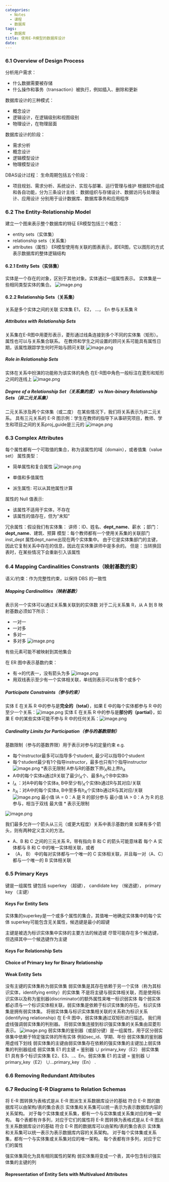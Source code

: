 ```yaml
---
categories:
  - Notes
  - 课程
  - 数据库
tags:
  - 数据库
title: 使用E-R模型的数据库设计
date:
---
```

### 6.1 Overview of Design Process
分析用户需求：
- 什么数据需要被存储
- 什么操作和事务（transaction）被执行，例如插入、删除和更新

数据库设计的三种模式：
- 概念设计
- 逻辑设计，在逻辑级别和视图级别
- 物理设计，在物理层面

数据库设计的阶段：
- 需求分析
- 概念设计
- 逻辑模型设计
- 物理模型设计

DBAS设计过程：
生命周期包括五个阶段：
- 项目规划、需求分析、系统设计、实现与部署、运行管理与维护
根据软件组成和各自功能，分为三条设计主线：
数据组织与存储设计、数据访问与处理设计、应用设计
分别用于设计数据库、数据库事务和应用程序

### 6.2 The Entity-Relationship Model
建立一个图来表示整个数据库的特征
ER模型包括三个概念：
- entity sets（实体集）
- relationship sets（关系集）
- attributes（属性）
ER模型使用有关联的图表表示，即ER图，它以图形的方式表示数据库的整体逻辑结构


#### 6.2.1 Entity Sets（实体集）
实体是一个存在的对象，区别于其他对象。实体通过一组属性表示。
实体集是一些相同类型实体的集合。
![image.png](https://cdn.jsdelivr.net/gh/zhengyangWang1/image@main/img/20231101224017.png)

#### 6.2.2 Relationship Sets（关系集）
关系是多个实体之间的关联
实体集 E1， E2， ...， En 参与关系集 R
##### Attributes with Relationship Sets

关系集在E-R图中用菱形表示，菱形通过线条连接到多个不同的实体集（矩形）。属性也可以与关系集合联系。
在教师和学生之间设置的顾问关系可能具有属性日期，该属性跟踪学生何时开始与顾问关联
![image.png](https://cdn.jsdelivr.net/gh/zhengyangWang1/image@main/img/20231101225949.png)

##### Role in Relationship Sets
实体在关系中扮演的功能称为该实体的角色
在E-R图中角色一般标注在菱形和矩形之间的连线上
![image.png](https://cdn.jsdelivr.net/gh/zhengyangWang1/image@main/img/20231101230806.png)

##### Degree of a Relationship Set（关系集的度） vs Non-binary Relationship Sets（非二元关系集）
二元关系涉及两个实体集（或二度）
在某些情况下，我们将关系表示为非二元关系。 具有三元关系的 E-R 图示例：学生在教师的指导下从事研究项目，教师、学生和项目之间的关系proj_guide是三元的
![image.png](https://cdn.jsdelivr.net/gh/zhengyangWang1/image@main/img/20231101231144.png)


### 6.3 Complex Attributes
每个属性都有一个可取值的集合，称为该属性的域（domain），或者值集（value set）
属性类型： 
- 简单属性和复合属性 
![image.png](https://cdn.jsdelivr.net/gh/zhengyangWang1/image@main/img/20231101231709.png)

- 单值和多值属性
- 派生属性: 可以从其他属性计算

属性的 Null 值表示:
- 该属性不适用于实体，不存在
- 该属性的值存在，但为“未知”

冗余属性：假设我们有实体集： 讲师：ID、姓名、**dept_name**、薪水 ；部门：**dept_name**、建筑、预算 
模型：每个教师都有一个使用关系集的关联部门inst_dept 属性dept_name出现在两个实体集中。 由于它是实体集部门的主键，因此它复制关系中存在的信息，因此在实体集讲师中是多余的。 但是：当转换回表时，在某些情况下会重新引入该属性

### 6.4 Mapping  Cardinalities Constrants（映射基数约束）
语义/约束：作为完整性约束，以保持 DBS 的一致性
##### Mapping Cardinalities（映射基数）
表示另一个实体可以通过关系集关联到的实体数
对于二元关系集 R，从 A 到 B 映射基数必须如下所示：
- 一对一
- 一对多
- 多对一
- 多对多
![image.png](https://cdn.jsdelivr.net/gh/zhengyangWang1/image@main/img/20231101233304.png)

有些元素可能不被映射到其他集合

在 ER 图中表示基数约束：
- 有→的代表一，没有箭头为多
![image.png](https://cdn.jsdelivr.net/gh/zhengyangWang1/image@main/img/20231101233549.png)
- 用双线表示至少有一个实体相关联，单线则表示可以有零个或多个

##### Participate Constraints（参与约束）
实体 E 在关系 R 中的参与是**完全的（total）**，如果 E 中的每个实体都参与 R 中的至少一个关系：![image.png](https://cdn.jsdelivr.net/gh/zhengyangWang1/image@main/img/20231101233933.png)
实体 E 在关系 R 中的参与是**部分的（partial）**，如果 E 中的某些实体可能不参与 R 中的任何关系：![image.png](https://cdn.jsdelivr.net/gh/zhengyangWang1/image@main/img/20231101234007.png)
##### Cardinality Limits for Participation（参与的基数限制）
基数限制（参与的基数界限）用于表示对参与的定量约束
e.g.
- 每个instructor最多可以指导多个student, 最少可以指导0个student
- 每个student最少有1个指导instructor，最多也只有1个指导instructor
![image.png](https://cdn.jsdelivr.net/gh/zhengyangWang1/image@main/img/20231101234344.png)
\*表示无限制
A参与R的基数下界$l_{A}$和上界$h_{A}$
- A中的每个实体a通过R关联了最少$l_{A}$个、最多$h_{A}$个B中实体b
- $l_{A}$ ：对A中的每个实体a, B中至少有$l_{A}$个实体b通过R与其对应/关联
- $h_{A}$：对A中的每个实体a, B中至多有$h_{A}$个实体b通过R与其对应/关联
![image.png](https://cdn.jsdelivr.net/gh/zhengyangWang1/image@main/img/20231101234446.png)
最小值 lA = 0：A 是 R 的部分参与 
最小值 lA > 0：A 为 R 的总参与，相当于双线
最大值 * 表示无限制

![image.png](https://cdn.jsdelivr.net/gh/zhengyangWang1/image@main/img/20231101235347.png)

我们最多允许一个箭头从三元（或更大程度）关系中表示基数约束  如果有多个箭头，则有两种定义含义的方法。 
- A、B 和 C 之间的三元关系 R，带有指向 B 和 C 的箭头可能意味着 每个 A 实体都与 B 和 C 中的唯一实体相关联，或者
- （A， B） 中的每对实体都与一个唯一的 C 实体相关联，并且每一对（A、C）都与一个唯一的 B 实体相关联

### 6.5 Primary Keys
键是一组属性
键包括 superkey （超键）， candidate key （候选键）， primary key （主键）

#### Keys For Entity Sets
实体集的superkey是一个或多个属性的集合，其值唯一地确定实体集中的每个实体
superkey可能包含无关属性，候选键是最小的超键

主键是被选为标识实体集中实体的主要方法的候选键
尽管可能存在多个候选键，但选择其中一个候选键作为主键

#### Keys For Relationship Sets

#### Choice of Primary key for Binary Relationship

#### Weak Entity Sets
没有主键的实体集称为弱实体集
弱实体集是其存在依赖于另一个实体（称为其标识实体，identifying entity）的实体集
不是将主键与弱实体相关联，而是使用标识实体以及称为鉴别器(discriminator)的额外属性来唯一标识弱实体
每个弱实体都必须与一个标识实体相关联，弱实体集是依赖于标识实体集的存在。
标识实体集是拥有弱实体集。 将弱实体集与标识实体集相关联的关系称为标识关系(identifying relationship)
在 E-R 图中，弱实体集通过双矩形进行描述。 我们用虚线强调弱实体集的判别器。 将弱实体集连接到标识强实体集的关系集由双菱形表示。
![image.png](https://cdn.jsdelivr.net/gh/zhengyangWang1/image@main/img/20231106103032.png)
弱实体集的鉴别器（或部分键）是一组属性，用于区分弱实体集中依赖于特定强实体的所有实体 
例如sec_id、学期、年份 弱实体集的鉴别器用虚线下划线
弱实体集的主键由弱实体集存在依赖的强实体集的主键加上弱实体集的判别器组成 弱实体集 E1 的主键 = 鉴别器 ∪ primary_key（E2）
弱实体集 E1 具有多个标识实体集 E2、E3、..、En，弱实体集 E1 的主键 = 鉴别器 ∪ primary_key（E2） ∪...primary_key（En） .

### 6.6 Removing Redundant Attributes


### 6.7 Reducing E-R Diagrams to Relation Schemas
将 E-R 图转换为表格式是从 E-R 图派生关系数据库设计的基础 
符合 E-R 图的数据库可以由架构/表的集合表示 实体集和关系集可以统一表示为表示数据库内容的关系架构。 对于每个实体集或关系集，都有一个与实体集或关系集对应的唯一架构。 每个表都有许多列，对应于它们的属性将 E-R 图转换为表格式是从 E-R 图派生关系数据库设计的基础 
符合 E-R 图的数据库可以由架构/表的集合表示 
实体集和关系集可以统一表示为表示数据库内容的关系架构。 对于每个实体集或关系集，都有一个与实体集或关系集对应的唯一架构。 每个表都有许多列，对应于它们的属性

强实体集简化为具有相同属性的架构
弱实体集将变成一个表，其中包含标识强实体集的主键的列
#### Representation of Entity Sets with Multivalued Attributes
